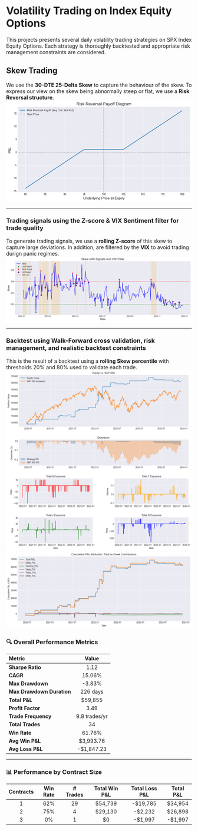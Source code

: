 # **Volatility Trading on Index Equity Options**

This projects presents several daily volatility trading strategies on SPX Index Equity Options.
Each strategy is thoroughly backtested and appropriate risk management constraints are considered.

## **Skew Trading**

We use the **30-DTE 25-Delta Skew** to capture the behaviour of the skew. To express our view 
on the skew being abnormally steep or flat, we use a **Risk Reversal structure**.
![Risk Reversal](plots/risk_reversal.png)

---

### **Trading signals using the Z-score & VIX Sentiment filter for trade quality**
To generate trading signals, we use a **rolling Z-score** of this skew to capture large deviations.
In addition, are filtered by the **VIX** to avoid trading durign panic regimes.
![Skew Z-score](plots/z_score_signal_vix_filter.png)

---

### **Backtest using Walk-Forward cross validation, risk management, and realistic backtest constraints**
This is the result of a backtest using a **rolling Skew percentile** with thresholds 20% and 80% used to validate each trade.
![Backtest](plots/backtest_greeks.png)
![alt text](plots/pnl_attribution.png)

### 🔍 **Overall Performance Metrics**

| Metric                   | Value        |
|:-------------------------|:------------:|
| **Sharpe Ratio**         | 1.12         |
| **CAGR**                 | 15.06%       |
| **Max Drawdown**         | -3.83%       |
| **Max Drawdown Duration**| 226 days     |
| **Total P&L**            | \$59,855     |
| **Profit Factor**        | 3.49         |
| **Trade Frequency**      | 9.8 trades/yr|
| **Total Trades**         | 34           |
| **Win Rate**             | 61.76%       |
| **Avg Win P&L**          | \$3,993.76   |
| **Avg Loss P&L**         | -\$1,847.23  |

---

### 📊 **Performance by Contract Size**

| Contracts | Win Rate | # Trades | Total Win P&L | Total Loss P&L | Total P&L |
|:---------:|:--------:|:--------:|:-------------:|:--------------:|:---------:|
| 1         | 62%      | 29       | \$54,739      | -\$19,785      | \$34,954  |
| 2         | 75%      | 4        | \$29,130      | -\$2,232       | \$26,898  |
| 3         | 0%       | 1        | \$0           | -\$1,997       | -\$1,997  |
